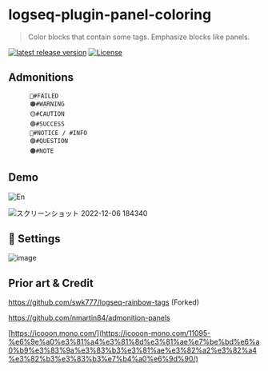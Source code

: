 # logseq-plugin-panel-coloring

> Color blocks that contain some tags. Emphasize blocks like panels.

[![latest release version](https://img.shields.io/github/v/release/YU000jp/logseq-rainbow-blocks)](https://github.com/YU000jp/logseq-rainbow-blocks/releases)
[![License](https://img.shields.io/github/license/YU000jp/logseq-rainbow-blocks?color=blue)](https://github.com/YU000jp/logseq-rainbow-blocks/blob/main/LICENSE)

## Admonitions

          🔴#FAILED
          🟠#WARNING
          🟡#CAUTION
          🟢#SUCCESS
          🔵#NOTICE / #INFO
          🟣#QUESTION
          🟤#NOTE

## Demo

![En](https://user-images.githubusercontent.com/111847207/205900410-888cda0e-020c-4b83-96ea-5793414803f0.png)

![スクリーンショット 2022-12-06 184340](https://user-images.githubusercontent.com/111847207/205900451-27ef0d6d-adbb-4e8f-86ea-eb5bf1a20320.png)

## 🎨 Settings

![image](https://user-images.githubusercontent.com/111847207/205900502-1e6d4617-5442-46f5-b835-f1bd0ce0c123.png)

## Prior art & Credit

<https://github.com/swk777/logseq-rainbow-tags> (Forked)

<https://github.com/nmartin84/admonition-panels>

[https://icooon.mono.com/](https://icooon-mono.com/11095-%e6%9e%a0%e3%81%a4%e3%81%8d%e3%81%ae%e7%be%bd%e6%a0%b9%e3%83%9a%e3%83%b3%e3%81%ae%e3%82%a2%e3%82%a4%e3%82%b3%e3%83%b3%e7%b4%a0%e6%9d%90/)
